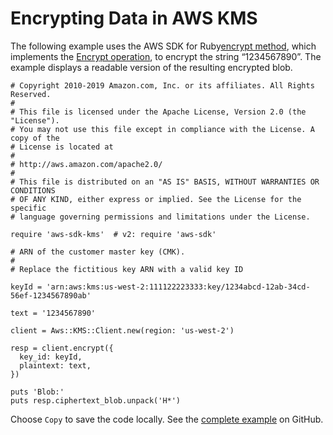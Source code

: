 # Encrypting Data in AWS KMS<a name="kms-example-encrypt-data"></a>

The following example uses the AWS SDK for Ruby[encrypt method](https://docs.aws.amazon.com/sdk-for-ruby/v3/api/Aws/KMS/Client.html#encrypt-instance_method), which implements the [Encrypt operation](https://docs.aws.amazon.com/kms/latest/APIReference/API_Encrypt.html), to encrypt the string “1234567890”\. The example displays a readable version of the resulting encrypted blob\.

```
# Copyright 2010-2019 Amazon.com, Inc. or its affiliates. All Rights Reserved.
#
# This file is licensed under the Apache License, Version 2.0 (the "License").
# You may not use this file except in compliance with the License. A copy of the
# License is located at
#
# http://aws.amazon.com/apache2.0/
#
# This file is distributed on an "AS IS" BASIS, WITHOUT WARRANTIES OR CONDITIONS
# OF ANY KIND, either express or implied. See the License for the specific
# language governing permissions and limitations under the License.

require 'aws-sdk-kms'  # v2: require 'aws-sdk'

# ARN of the customer master key (CMK).
#
# Replace the fictitious key ARN with a valid key ID

keyId = 'arn:aws:kms:us-west-2:111122223333:key/1234abcd-12ab-34cd-56ef-1234567890ab'

text = '1234567890'

client = Aws::KMS::Client.new(region: 'us-west-2')

resp = client.encrypt({
  key_id: keyId,
  plaintext: text,
})

puts 'Blob:'
puts resp.ciphertext_blob.unpack('H*')
```

Choose `Copy` to save the code locally\. See the [complete example](https://github.com/awsdocs/aws-doc-sdk-examples/blob/main/ruby/example_code/kms/encrypt_data.rb) on GitHub\.
